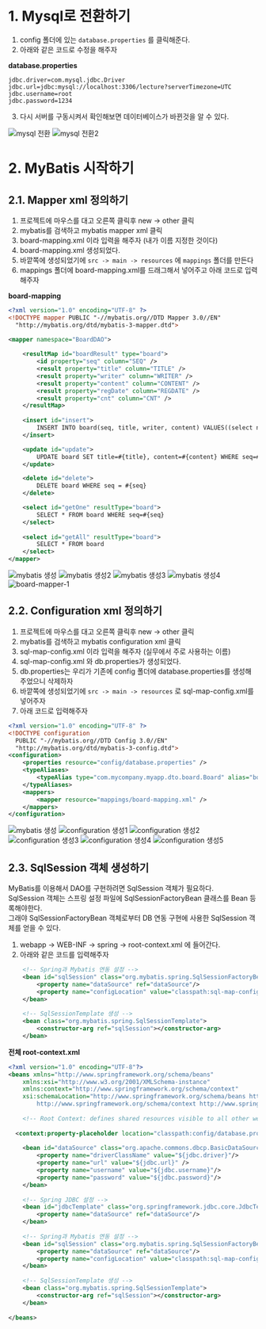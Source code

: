 # 1. Mysql로 전환하기  
      
1. config 폴더에 있는 ```database.properties``` 를 클릭해준다.         
2. 아래와 같은 코드로 수정을 해주자     
       
**database.properties**    
```   
jdbc.driver=com.mysql.jdbc.Driver
jdbc.url=jdbc:mysql://localhost:3306/lecture?serverTimezone=UTC
jdbc.username=root
jdbc.password=1234
```
3. 다시 서버를 구동시켜서 확인해보면 데이터베이스가 바뀐것을 알 수 있다.       
       
![mysql 전환](https://user-images.githubusercontent.com/50267433/84229450-88c4e980-ab24-11ea-930d-80a0fd7f4040.PNG)
![mysql 전환2](https://user-images.githubusercontent.com/50267433/84229479-a72ae500-ab24-11ea-92d2-e0f5a80abc2e.PNG)

# 2. MyBatis 시작하기    
## 2.1. Mapper xml 정의하기  
1. 프로젝트에 마우스를 대고 오른쪽 클릭후 new -> other 클릭  
2. mybatis를 검색하고 mybatis mapper xml 클릭 
3. board-mapping.xml 이라 입력을 해주자 (내가 이름 지정한 것이다)   
4. board-mapping.xml 생성되었다.   
5. 바깥쪽에 생성되었기에 ```src -> main -> resources``` 에 ```mappings``` 폴더를 만든다
6. mappings 폴더에 board-mapping.xml를 드래그해서 넣어주고 아래 코드로 입력해주자    
    
**board-mapping**
```xml
<?xml version="1.0" encoding="UTF-8" ?>
<!DOCTYPE mapper PUBLIC "-//mybatis.org//DTD Mapper 3.0//EN"
  "http://mybatis.org/dtd/mybatis-3-mapper.dtd">

<mapper namespace="BoardDAO">
	
	<resultMap id="boardResult" type="board">
		<id property="seq" column="SEQ" />
		<result property="title" column="TITLE" />
		<result property="writer" column="WRITER" />
		<result property="content" column="CONTENT" />
		<result property="regDate" column="REGDATE" />
		<result property="cnt" column="CNT" />
	</resultMap>
	
	<insert id="insert">
		INSERT INTO board(seq, title, writer, content) VALUES((select nvl(max(seq), 0)+1 from board),#{title},#{writer},#{content})
	</insert>

	<update id="update">
		UPDATE board SET title=#{title}, content=#{content} WHERE seq=#{seq}
	</update>

	<delete id="delete">
		DELETE board WHERE seq = #{seq}
	</delete>

	<select id="getOne" resultType="board">
		SELECT * FROM board WHERE seq=#{seq}
	</select>
		
	<select id="getAll" resultType="board">
		SELECT * FROM board
	</select>
</mapper>
```
![mybatis 생성](https://user-images.githubusercontent.com/50267433/84231084-52896900-ab28-11ea-9d47-f11fd6c1b307.png)
![mybatis 생성2](https://user-images.githubusercontent.com/50267433/84231094-587f4a00-ab28-11ea-9055-f56b3e7b3b92.PNG)
![mybatis 생성3](https://user-images.githubusercontent.com/50267433/84231117-6208b200-ab28-11ea-8c46-ec3ec6393511.PNG)
![mybatis 생성4](https://user-images.githubusercontent.com/50267433/84231649-8e70fe00-ab29-11ea-8edc-1e614d77aee5.PNG)
![board-mapper-1](https://user-images.githubusercontent.com/50267433/84231662-95980c00-ab29-11ea-853d-d5d1d5ddfd2c.PNG)

## 2.2. Configuration xml 정의하기    

1. 프로젝트에 마우스를 대고 오른쪽 클릭후 new -> other 클릭  
2. mybatis를 검색하고 mybatis configuration xml 클릭 
3. sql-map-config.xml 이라 입력을 해주자 (실무에서 주로 사용하는 이름)   
4. sql-map-config.xml 와 db.properties가 생성되었다.
5. db.properties는 우리가 기존에 config 폴더에 database.properties를 생성해주었으니 삭제하자  
6. 바깥쪽에 생성되었기에 ```src -> main -> resources``` 로 sql-map-config.xml를 넣어주자  
7. 아래 코드로 입력해주자    
    
```xml   
<?xml version="1.0" encoding="UTF-8" ?>
<!DOCTYPE configuration
  PUBLIC "-//mybatis.org//DTD Config 3.0//EN"
  "http://mybatis.org/dtd/mybatis-3-config.dtd">
<configuration>
	<properties resource="config/database.properties" />
	<typeAliases>
		<typeAlias type="com.mycompany.myapp.dto.board.Board" alias="board"></typeAlias>
	</typeAliases>
	<mappers>
		<mapper resource="mappings/board-mapping.xml" />
	</mappers>
</configuration>
```
![mybatis 생성](https://user-images.githubusercontent.com/50267433/84231084-52896900-ab28-11ea-9d47-f11fd6c1b307.png)
![configuration 생성1](https://user-images.githubusercontent.com/50267433/84232578-8b770d00-ab2b-11ea-90a9-5965613c8400.PNG)
![configuration 생성2](https://user-images.githubusercontent.com/50267433/84232586-8fa32a80-ab2b-11ea-8f5c-ada2a87e6c23.PNG)
![configuration 생성3](https://user-images.githubusercontent.com/50267433/84232597-9467de80-ab2b-11ea-9ccd-977c17516e18.PNG)
![configuration 생성4](https://user-images.githubusercontent.com/50267433/84232604-992c9280-ab2b-11ea-8cc5-fee2b92c1f64.PNG)
![configuration 생성5](https://user-images.githubusercontent.com/50267433/84232610-9d58b000-ab2b-11ea-93a1-998453312bb6.PNG)

## 2.3. SqlSession 객체 생성하기 
MyBatis를 이용해서 DAO를 구현하려면 SqlSession 객체가 필요하다.        
SqlSession 객체는 스프링 설정 파일에 SqlSessionFactoryBean 클래스를 Bean 등록해야한다.       
그래야 SqlSessionFactoryBean 객체로부터 DB 연동 구현에 사용한 SqlSession 객체를 얻을 수 있다.      

1. webapp -> WEB-INF -> spring -> root-context.xml 에 들어간다.
2. 아래와 같은 코드를 입력해주자  

```xml
	<!-- Spring과 Mybatis 연동 설정 -->
	<bean id="sqlSession" class="org.mybatis.spring.SqlSessionFactoryBean">
		<property name="dataSource" ref="dataSource"/>
		<property name="configLocation" value="classpath:sql-map-config.xml" />
	</bean>
	
	<!-- SqlSessionTemplate 생성 -->
	<bean class="org.mybatis.spring.SqlSessionTemplate">
		<constructor-arg ref="sqlSession"></constructor-arg>
	</bean>
```

**전체 root-context.xml**
```xml
<?xml version="1.0" encoding="UTF-8"?>
<beans xmlns="http://www.springframework.org/schema/beans"
	xmlns:xsi="http://www.w3.org/2001/XMLSchema-instance"
	xmlns:context="http://www.springframework.org/schema/context"
	xsi:schemaLocation="http://www.springframework.org/schema/beans https://www.springframework.org/schema/beans/spring-beans.xsd
		http://www.springframework.org/schema/context http://www.springframework.org/schema/context/spring-context-4.3.xsd">
	
	<!-- Root Context: defines shared resources visible to all other web components -->
	
  <context:property-placeholder location="classpath:config/database.properties"/>
  
    <bean id="dataSource" class="org.apache.commons.dbcp.BasicDataSource" destroy-method="close">
		<property name="driverClassName" value="${jdbc.driver}"/>
		<property name="url" value="${jdbc.url}" />
		<property name="username" value="${jdbc.username}"/>
		<property name="password" value="${jdbc.password}"/>
	</bean>
	
	<!-- Spring JDBC 설정 -->
	<bean id="jdbcTemplate" class="org.springframework.jdbc.core.JdbcTemplate">
		<property name="dataSource" ref="dataSource"/>
	</bean>	
	
	<!-- Spring과 Mybatis 연동 설정 -->
	<bean id="sqlSession" class="org.mybatis.spring.SqlSessionFactoryBean">
		<property name="dataSource" ref="dataSource"/>
		<property name="configLocation" value="classpath:sql-map-config.xml" />
	</bean>
	
	<!-- SqlSessionTemplate 생성 -->
	<bean class="org.mybatis.spring.SqlSessionTemplate">
		<constructor-arg ref="sqlSession"></constructor-arg>
	</bean>
		
</beans>
```



